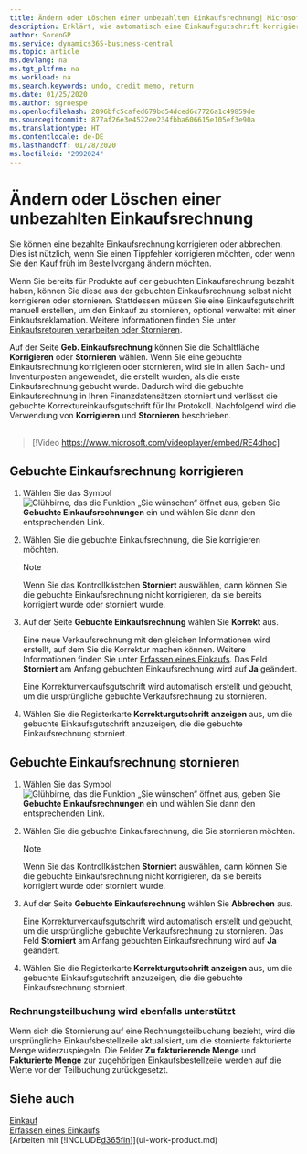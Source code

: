```yaml
---
title: Ändern oder Löschen einer unbezahlten Einkaufsrechnung| Microsoft Docs
description: Erklärt, wie automatisch eine Einkaufsgutschrift korrigiert, abgebrochen oder rückgängig gemacht wird und eine gebuchte Einkaufsrechnung erstellt wird.
author: SorenGP
ms.service: dynamics365-business-central
ms.topic: article
ms.devlang: na
ms.tgt_pltfrm: na
ms.workload: na
ms.search.keywords: undo, credit memo, return
ms.date: 01/25/2020
ms.author: sgroespe
ms.openlocfilehash: 2896bfc5cafed679bd54dced6c7726a1c49859de
ms.sourcegitcommit: 877af26e3e4522ee234fbba606615e105ef3e90a
ms.translationtype: HT
ms.contentlocale: de-DE
ms.lasthandoff: 01/28/2020
ms.locfileid: "2992024"
---
```

# <a name="correct-or-cancel-unpaid-purchase-invoices"></a>Ändern oder Löschen einer unbezahlten Einkaufsrechnung
Sie können eine bezahlte Einkaufsrechnung korrigieren oder abbrechen. Dies ist nützlich, wenn Sie einen Tippfehler korrigieren möchten, oder wenn Sie den Kauf früh im Bestellvorgang ändern möchten.

Wenn Sie bereits für Produkte auf der gebuchten Einkaufsrechnung bezahlt haben, können Sie diese aus der gebuchten Einkaufsrechnung selbst nicht korrigieren oder stornieren. Stattdessen müssen Sie eine Einkaufsgutschrift manuell erstellen, um den Einkauf zu stornieren, optional verwaltet mit einer Einkaufsreklamation. Weitere Informationen finden Sie unter [Einkaufsretouren verarbeiten oder Stornieren](purchasing-how-process-purchase-returns-cancellations.md).

Auf der Seite **Geb. Einkaufsrechnung** können Sie die Schaltfläche **Korrigieren** oder **Stornieren** wählen. Wenn Sie eine gebuchte Einkaufsrechnung korrigieren oder stornieren, wird sie in allen Sach- und Inventurposten angewendet, die erstellt wurden, als die erste Einkaufsrechnung gebucht wurde. Dadurch wird die gebuchte Einkaufsrechnung in Ihren Finanzdatensätzen storniert und verlässt die gebuchte Korrektureinkaufsgutschrift für Ihr Protokoll. Nachfolgend wird die Verwendung von **Korrigieren** und **Stornieren** beschrieben.
<br><br>
> [!Video https://www.microsoft.com/videoplayer/embed/RE4dhoc]

## <a name="to-correct-a-posted-purchase-invoice"></a>Gebuchte Einkaufsrechnung korrigieren
1. Wählen Sie das Symbol ![Glühbirne, das die Funktion „Sie wünschen“ öffnet](media/ui-search/search_small.png "Was möchten Sie tun?") aus, geben Sie **Gebuchte Einkaufsrechnungen** ein und wählen Sie dann den entsprechenden Link.  
2. Wählen Sie die gebuchte Einkaufsrechnung, die Sie korrigieren möchten.  

    > [!NOTE]  
    >   Wenn Sie das Kontrollkästchen **Storniert** auswählen, dann können Sie die gebuchte Einkaufsrechnung nicht korrigieren, da sie bereits korrigiert wurde oder storniert wurde.
3. Auf der Seite **Gebuchte Einkaufsrechnung** wählen Sie **Korrekt** aus.

    Eine neue Verkaufsrechnung mit den gleichen Informationen wird erstellt, auf dem Sie die Korrektur machen können. Weitere Informationen finden Sie unter [Erfassen eines Einkaufs](purchasing-how-record-purchases.md). Das Feld **Storniert** am Anfang gebuchten Einkaufsrechnung wird auf **Ja** geändert.

    Eine Korrekturverkaufsgutschrift wird automatisch erstellt und gebucht, um die ursprüngliche gebuchte Verkaufsrechnung zu stornieren.
4. Wählen Sie die Registerkarte **Korrekturgutschrift anzeigen** aus, um die gebuchte Einkaufsgutschrift anzuzeigen, die die gebuchte Einkaufsrechnung storniert.

## <a name="to-cancel-a-posted-purchase-invoice"></a>Gebuchte Einkaufsrechnung stornieren
1. Wählen Sie das Symbol ![Glühbirne, das die Funktion „Sie wünschen“ öffnet](media/ui-search/search_small.png "Was möchten Sie tun?") aus, geben Sie **Gebuchte Einkaufsrechnungen** ein und wählen Sie dann den entsprechenden Link.  
2. Wählen Sie die gebuchte Einkaufsrechnung, die Sie stornieren möchten.

    > [!NOTE]  
    >   Wenn Sie das Kontrollkästchen **Storniert** auswählen, dann können Sie die gebuchte Einkaufsrechnung nicht korrigieren, da sie bereits korrigiert wurde oder storniert wurde.
3. Auf der Seite **Gebuchte Einkaufsrechnung** wählen Sie **Abbrechen** aus.

    Eine Korrekturverkaufsgutschrift wird automatisch erstellt und gebucht, um die ursprüngliche gebuchte Verkaufsrechnung zu stornieren. Das Feld **Storniert** am Anfang gebuchten Einkaufsrechnung wird auf **Ja** geändert.
4. Wählen Sie die Registerkarte **Korrekturgutschrift anzeigen** aus, um die gebuchte Einkaufsgutschrift anzuzeigen, die die gebuchte Einkaufsrechnung storniert.

### <a name="partial-invoice-posting-also-supported"></a>Rechnungsteilbuchung wird ebenfalls unterstützt
Wenn sich die Stornierung auf eine Rechnungsteilbuchung bezieht, wird die ursprüngliche Einkaufsbestellzeile aktualisiert, um die stornierte fakturierte Menge widerzuspiegeln. Die Felder **Zu fakturierende Menge** und **Fakturierte Menge** zur zugehörigen Einkaufsbestellzeile werden auf die Werte vor der Teilbuchung zurückgesetzt.

## <a name="see-also"></a>Siehe auch
[Einkauf](purchasing-manage-purchasing.md)  
[Erfassen eines Einkaufs](purchasing-how-record-purchases.md)  
[Arbeiten mit [!INCLUDE[d365fin](includes/d365fin_md.md)]](ui-work-product.md)
